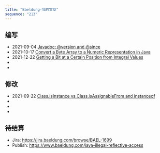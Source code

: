 ```yaml
---
title: "Baeldung-我的文章"
sequence: "213"
---
```


## 编写

- 2021-09-04 [Javadoc: @version and @since](https://www.baeldung.com/javadoc-version-since)
- 2021-10-17 [Convert a Byte Array to a Numeric Representation in Java](https://www.baeldung.com/java-byte-array-to-number)
- 2021-12-22 [Getting a Bit at a Certain Position from Integral Values](https://www.baeldung.com/java-get-bit-at-position)
- []()
- []()

## 修改

- 2021-09-22 [Class.isInstance vs Class.isAssignableFrom and instanceof](https://www.baeldung.com/java-isinstance-isassignablefrom)
- []()
- []()
- []()

## 待结算

- Jira: https://jira.baeldung.com/browse/BAEL-1699
- Publish: https://www.baeldung.com/java-illegal-reflective-access
